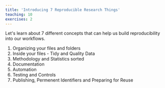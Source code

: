 ```yaml
---
title: 'Introducing 7 Reproducible Research Things'
teaching: 10
exercises: 2
---
```


Let's learn about 7 different concepts that can help us build reproducibility into our workflows.

1. Organizing your files and folders
2. Inside your files - Tidy and Quality Data
3. Methodology and Statistics sorted
4. Documentation
5. Automation
6. Testing and Controls
7. Publishing, Permenent Identifiers and Preparing for Reuse

